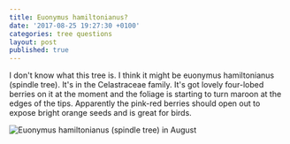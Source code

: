 ```yaml
---
title: Euonymus hamiltonianus?
date: '2017-08-25 19:27:30 +0100'
categories: tree questions
layout: post
published: true
---
```


I don't know what this tree is. I think it might be euonymus hamiltonianus
(spindle tree). It's in the Celastraceae family. It's got lovely four-lobed
berries on it at the moment and the foliage is starting to turn maroon at the
edges of the tips. Apparently the pink-red berries should open out to expose
bright orange seeds and is great for birds. 

![Euonymus hamiltonianus (spindle tree) in August](https://farm5.staticflickr.com/4353/36523995536_2c2f0700e9_z.jpg)

